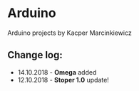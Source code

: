# Arduino
Arduino projects by Kacper Marcinkiewicz

## Change log:

* 14.10.2018 - <b>Omega</b> added
* 12.10.2018 - <b>Stoper 1.0</b> update!
